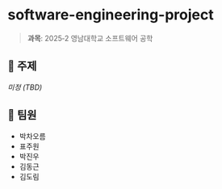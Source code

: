 # software-engineering-project

> **과목**: 2025‑2 영남대학교 소프트웨어 공학 

## 📝 주제
_미정 (TBD)_

## 👥 팀원
- 박차오름  
- 표주원  
- 박진우  
- 김동근  
- 김도림  
